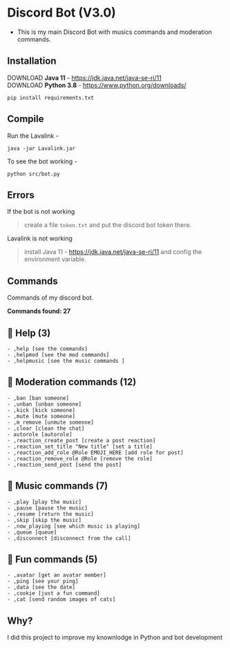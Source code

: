 # Discord Bot (V3.0)
- This is my main Discord Bot with musics commands and moderation commands.<br>

## Installation
DOWNLOAD **Java 11** - https://jdk.java.net/java-se-ri/11 <br>
DOWNLOAD **Python 3.8** - https://www.python.org/downloads/
```
pip install requirements.txt
```

## Compile 
Run the Lavalink - 
```
java -jar Lavalink.jar
```
To see the bot working - 
```
python src/bot.py
```
## Errors 
If the bot is not working 
>  create a file `token.txt` and put the discord bot token there.

Lavalink is not working 
> install Java 11 - https://jdk.java.net/java-se-ri/11 and config the environment variable.

## Commands 
Commands of my discord bot.

**Commands found: 27**
## 🤔 Help (3)
```
- ,help [see the commands]
- ,helpmod [see the mod commands]
- ,helpmusic [see the music commands ]
```

## 📜 Moderation commands (12)
```
- ,ban [ban someone]
- ,unban [unban someone]
- ,kick [kick someone]
- ,mute [mute someone]
- ,m_remove [unmute someone]
- ,clear [clean the chat]
- autorole [autorole]
- ,reaction_create_post [create a post reaction]
- ,reaction_set_title "New title" [set a title]
- ,reaction_add_role @Role EMOJI_HERE [add role for post]
- ,reaction_remove_role @Role [remove the role]
- ,reaction_send_post [send the post]
```

## 🎼 Music commands (7)
```
- ,play [play the music]
- ,pause [pause the music]
- ,resume [return the music]
- ,skip [skip the music]
- ,now_playing [see which music is playing]
- ,queue [queue]
- ,disconnect [disconnect from the call]
```

## 🍒 Fun commands (5)
```
- ,avatar [get an avatar member]
- ,ping [see your ping]
- ,data [see the date]
- ,cookie [just a fun command]
- ,cat [send random images of cats]
```

## Why? 
I did this project to improve my knownlodge in Python and bot development
